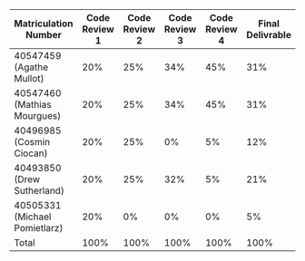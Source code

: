 
| Matriculation Number | Code Review 1 | Code Review 2 | Code Review 3 | Code Review 4 | Final Delivrable |
|--|--|--|--|--|--|
|40547459 (Agathe Mullot) | 20% | 25% | 34% | 45% | 31% |
|40547460 (Mathias Mourgues)| 20% | 25% | 34% | 45% | 31% |
|40496985 (Cosmin Ciocan) | 20% | 25% | 0% | 5% | 12% |
|40493850 (Drew Sutherland)| 20% | 25% | 32% | 5% | 21% |
|40505331 (Michael Pomietlarz)| 20% | 0% | 0% | 0% | 5% |
|Total| 100% | 100% | 100% | 100% | 100% |
